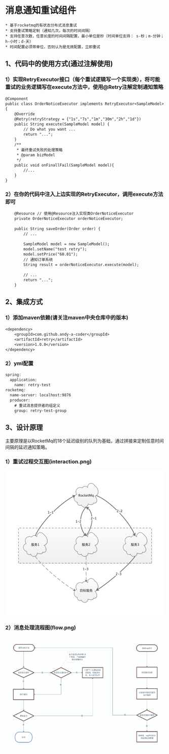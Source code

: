 # 消息通知重试组件
    * 基于rocketmq的有状态分布式消息重试
    * 支持重试策略定制（通知几次，每次的时间间隔）
    * 支持任意次数，任意长度的时间间隔配置，最小单位是秒（时间单位支持： s-秒；m-分钟；h-小时；d-天）
    * 时间配置必须带单位，否则认为是无效配置，立即重试
## 1、代码中的使用方式(通过注解使用)
### 1）实现RetryExecutor接口（每个重试逻辑写一个实现类），将可能重试的业务逻辑写在execute方法中，使用@Retry注解定制通知策略
```
@Component
public class OrderNoticeExecutor implements RetryExecutor<SampleModel>{
    @Override
    @Retry(retryStrategy = {"1s","7s","1m","30m","2h","1d"})
    public String execute(SampleModel model) {
        // Do what you want ...
        return "...";
    }
    /**
     * 最终重试失败的处理策略
     * @param bizModel
     */
    public void onFinallFail(SampleModel model){
        //...
    }
}

```
### 2）在你的代码中注入上边实现的RetryExecutor，调用execute方法即可
```
    @Resource // 使用@Resource注入实现类OrderNoticeExecutor
    private OrderNoticeExecutor orderNoticeExecutor; 
    
    public String saveOrder(Order order) {
        // ...
    
        SampleModel model = new SampleModel();
        model.setName("test retry");
        model.setPrice("60.01");
        // 通知订单系统
        String result = orderNoticeExecutor.execute(model);
        
        // ...
        return "...";
    }

```
## 2、集成方式
### 1）添加maven依赖(请关注maven中央仓库中的版本)
```
<dependency>
    <groupId>com.github.andy-a-coder</groupId>
    <artifactId>retry</artifactId>
    <version>1.0.0</version>
</dependency>
```
### 2）yml配置
```
spring:
  application:
    name: retry-test
rocketmq:
  name-server: localhost:9876
  producer:
    # 重试消息提供者的组定义
    group: retry-test-group
```

## 3、设计原理
主要原理是以RocketMq的18个延迟级别的队列为基础，通过拼接来定制任意时间间隔的延迟通知策略。
### 1）重试过程交互图(interaction.png)
![](https://github.com/andy-a-coder/retry/blob/master/interaction.png?raw=true)
### 2）消息处理流程图(flow.png)
![](https://github.com/andy-a-coder/retry/blob/master/flow.png?raw=true)